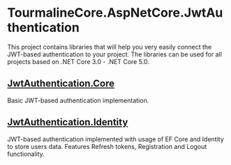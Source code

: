 # TourmalineCore.AspNetCore.JwtAuthentication

This project contains libraries that will help you very easily connect the JWT-based authentication to your project.
The libraries can be used for all projects based on .NET Core 3.0 - .NET Core 5.0.

## [JwtAuthentication.Core](https://github.com/TourmalineCore/TourmalineCore.AspNetCore.JwtAuthentication/tree/master/JwtAuthentication.Core)
Basic JWT-based authentication implementation.

## [JwtAuthentication.Identity](https://github.com/TourmalineCore/TourmalineCore.AspNetCore.JwtAuthentication/tree/master/JwtAuthentication.Identity)
JWT-based authentication implemented with usage of EF Core and Identity to store users data. Features Refresh tokens, Registration and Logout functionality.